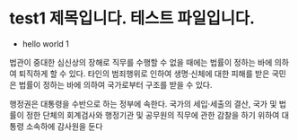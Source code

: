# test1 제목입니다. 테스트 파일입니다.

* hello world 1

법관이 중대한 심신상의 장해로 직무를 수행할 수 없을 때에는 법률이 정하는 바에 의하여 퇴직하게 할 수 있다. 타인의 범죄행위로 인하여 생명·신체에 대한 피해를 받은 국민은 법률이 정하는 바에 의하여 국가로부터 구조를 받을 수 있다.

행정권은 대통령을 수반으로 하는 정부에 속한다. 국가의 세입·세출의 결산, 국가 및 법률이 정한 단체의 회계검사와 행정기관 및 공무원의 직무에 관한 감찰을 하기 위하여 대통령 소속하에 감사원을 둔다  